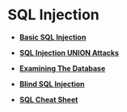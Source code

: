 # SQL Injection 

- [**Basic SQL Injection**](https://github.com/hackerbytrade/Hacker-Docs/blob/a9f4feb43e8a07dae8c2e2e6ddd26f8f399e462f/PortSwigger/sql_basic.md)

- [**SQL Injection UNION Attacks**](https://github.com/hackerbytrade/Hacker-Docs/blob/a9f4feb43e8a07dae8c2e2e6ddd26f8f399e462f/PortSwigger/sql_union.md)

- [**Examining The Database**](https://github.com/hackerbytrade/Hacker-Docs/blob/a9f4feb43e8a07dae8c2e2e6ddd26f8f399e462f/PortSwigger/sql_examine_database.md)

- [**Blind SQL Injection**](https://github.com/hackerbytrade/Hacker-Docs/blob/a9f4feb43e8a07dae8c2e2e6ddd26f8f399e462f/PortSwigger/sql_blind.md)

- [**SQL Cheat Sheet**]()
                        